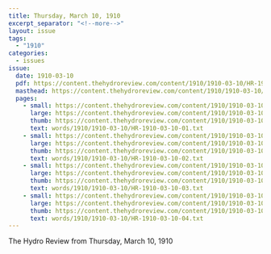 ```yaml
---
title: Thursday, March 10, 1910
excerpt_separator: "<!--more-->"
layout: issue
tags:
  - "1910"
categories:
  - issues
issue:
  date: 1910-03-10
  pdf: https://content.thehydroreview.com/content/1910/1910-03-10/HR-1910-03-10.pdf
  masthead: https://content.thehydroreview.com/content/1910/1910-03-10/masthead/HR-1910-03-10.jpg
  pages:
    - small: https://content.thehydroreview.com/content/1910/1910-03-10/small/HR-1910-03-10-01.jpg
      large: https://content.thehydroreview.com/content/1910/1910-03-10/large/HR-1910-03-10-01.jpg
      thumb: https://content.thehydroreview.com/content/1910/1910-03-10/thumbnails/HR-1910-03-10-01.jpg
      text: words/1910/1910-03-10/HR-1910-03-10-01.txt
    - small: https://content.thehydroreview.com/content/1910/1910-03-10/small/HR-1910-03-10-02.jpg
      large: https://content.thehydroreview.com/content/1910/1910-03-10/large/HR-1910-03-10-02.jpg
      thumb: https://content.thehydroreview.com/content/1910/1910-03-10/thumbnails/HR-1910-03-10-02.jpg
      text: words/1910/1910-03-10/HR-1910-03-10-02.txt
    - small: https://content.thehydroreview.com/content/1910/1910-03-10/small/HR-1910-03-10-03.jpg
      large: https://content.thehydroreview.com/content/1910/1910-03-10/large/HR-1910-03-10-03.jpg
      thumb: https://content.thehydroreview.com/content/1910/1910-03-10/thumbnails/HR-1910-03-10-03.jpg
      text: words/1910/1910-03-10/HR-1910-03-10-03.txt
    - small: https://content.thehydroreview.com/content/1910/1910-03-10/small/HR-1910-03-10-04.jpg
      large: https://content.thehydroreview.com/content/1910/1910-03-10/large/HR-1910-03-10-04.jpg
      thumb: https://content.thehydroreview.com/content/1910/1910-03-10/thumbnails/HR-1910-03-10-04.jpg
      text: words/1910/1910-03-10/HR-1910-03-10-04.txt
---
```


The Hydro Review from Thursday, March 10, 1910

<!--more-->

